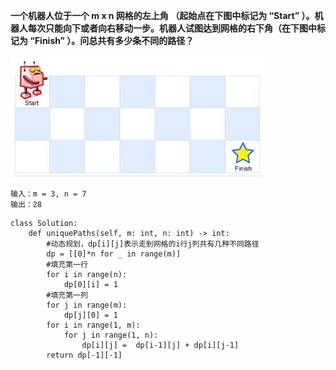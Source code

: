 **一个机器人位于一个 m x n 网格的左上角 （起始点在下图中标记为 “Start” ）。机器人每次只能向下或者向右移动一步。机器人试图达到网格的右下角（在下图中标记为 “Finish” ）。问总共有多少条不同的路径？**

![algo10](./images/algo10.jpg)

```
输入：m = 3, n = 7
输出：28
```

```
class Solution:
    def uniquePaths(self, m: int, n: int) -> int:
        #动态规划，dp[i][j]表示走到网格的i行j列共有几种不同路径
        dp = [[0]*n for _ in range(m)]
        #填充第一行
        for i in range(n):
            dp[0][i] = 1
        #填充第一列
        for j in range(m):
            dp[j][0] = 1
        for i in range(1, m):
            for j in range(1, n):
                dp[i][j] =  dp[i-1][j] + dp[i][j-1]
        return dp[-1][-1]
```